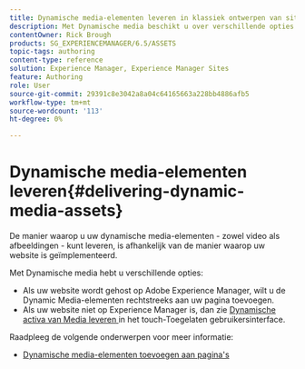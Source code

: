 ```yaml
---
title: Dynamische media-elementen leveren in klassiek ontwerpen van sites
description: Met Dynamische media beschikt u over verschillende opties om uw dynamische media-elementen - zowel video als afbeeldingen - naar uw website te verzenden.
contentOwner: Rick Brough
products: SG_EXPERIENCEMANAGER/6.5/ASSETS
topic-tags: authoring
content-type: reference
solution: Experience Manager, Experience Manager Sites
feature: Authoring
role: User
source-git-commit: 29391c8e3042a8a04c64165663a228bb4886afb5
workflow-type: tm+mt
source-wordcount: '113'
ht-degree: 0%

---
```


# Dynamische media-elementen leveren{#delivering-dynamic-media-assets}

De manier waarop u uw dynamische media-elementen - zowel video als afbeeldingen - kunt leveren, is afhankelijk van de manier waarop uw website is geïmplementeerd.

Met Dynamische media hebt u verschillende opties:

* Als uw website wordt gehost op Adobe Experience Manager, wilt u de Dynamic Media-elementen rechtstreeks aan uw pagina toevoegen.
* Als uw website niet op Experience Manager is, dan zie [ Dynamische activa van Media leveren ](/help/assets/delivering-dynamic-media-assets.md) in het touch-Toegelaten gebruikersinterface.

Raadpleeg de volgende onderwerpen voor meer informatie:

* [Dynamische media-elementen toevoegen aan pagina&#39;s](/help/sites-classic-ui-authoring/dynamic-media-assets-adding-to-page.md)
